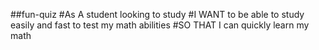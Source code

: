 ##fun-quiz
#As A student looking to study
#I WANT to be able to study easily and fast to test my math abilities
#SO THAT I can quickly learn my math

